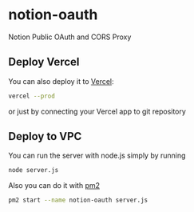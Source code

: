 # notion-oauth
Notion Public OAuth and CORS Proxy


## Deploy Vercel
You can also deploy it to [Vercel](https://vercel.com):
```sh
vercel --prod
```

or just by connecting your Vercel app to git repository


## Deploy to VPC
You can run the server with node.js simply by running
```sh
node server.js
```

Also you can do it with [pm2](https://pm2.keymetrics.io/)
```sh
pm2 start --name notion-oauth server.js
```
